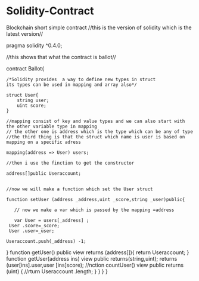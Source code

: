 # Solidity-Contract
Blockchain short simple contract
//this is the version of solidity which is the latest version//

pragma solidity ^0.4.0;

//this shows that what the contract is ballot//

contract Ballot{

    /*Solidity provides  a way to define new types in struct 
    its types can be used in mapping and array also*/
    
    struct User{
        string user;
        uint score;
    }
    
    //mapping consist of key and value types and we can also start with the other variable type in mapping
    // the other one is address which is the type which can be any of type
    //the third thing is that the struct which name is user is based on mapping on a specific adress
    
    mapping(address => User) users;
    
    //then i use the finction to get the constructor
    
    address[]public Useraccount;
    
    
    //now we will make a function which set the User struct
    
    function setUser (address _address,uint _score,string _user)public{
    
       // now we make a var which is passed by the mapping =address
       
       var User = users[_address] ;
     User .score=_score;
     User .user=_user;
    
    Useraccount.push(_address) -1;
}
function getUser() public view returns (address[]){
    return Useraccount;
}
function getUser(address ins) view public returns(string,uint);
    returns (user[ins].user,user [ins]score);
    //nction countUser() view public returns (uint) {
       //rturn Useraccount .length;
}
}
}
}
